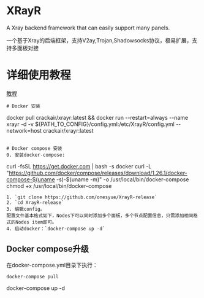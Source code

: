 # XRayR
A Xray backend framework that can easily support many panels.

一个基于Xray的后端框架，支持V2ay,Trojan,Shadowsocks协议，极易扩展，支持多面板对接

# 详细使用教程

[教程](https://crackair.gitbook.io/xrayr-project/)

```
# Docker 安装

```
docker pull crackair/xrayr:latest && docker run --restart=always --name xrayr -d -v ${PATH_TO_CONFIG}/config.yml:/etc/XrayR/config.yml --network=host crackair/xrayr:latest
```

# Docker compose 安装
0. 安装docker-compose: 
```
curl -fsSL https://get.docker.com | bash -s docker
curl -L "https://github.com/docker/compose/releases/download/1.26.1/docker-compose-$(uname -s)-$(uname -m)" -o /usr/local/bin/docker-compose
chmod +x /usr/local/bin/docker-compose
```
1. `git clone https://github.com/onesyue/XrayR-release`
2. `cd XrayR-release`
3. 编辑config。
配置文件基本格式如下，Nodes下可以同时添加多个面板，多个节点配置信息，只需添加相同格式的Nodes item即可。
4. 启动docker：`docker-compose up -d`
```
## Docker compose升级
在docker-compose.yml目录下执行：
```
docker-compose pull
```
docker-compose up -d
```

